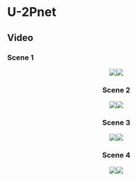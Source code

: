 # U-2Pnet

## Video

### Scene 1

<div align=center><img src="https://github.com/polwork/U-2Pnet/blob/main/Video/Viedeo1-Ori.gif" ><img src="https://github.com/polwork/U-2Pnet/blob/main/Video/Viedeo1-U2P.gif"><div>
  
### Scene 2

<div align=center><img src="https://github.com/polwork/U-2Pnet/blob/main/Video/Viedeo1-Ori.gif" ><img src="https://github.com/polwork/U-2Pnet/blob/main/Video/Viedeo1-U2P.gif"><div>
  
### Scene 3

<div align=center><img src="https://github.com/polwork/U-2Pnet/blob/main/Video/Viedeo1-Ori.gif" ><img src="https://github.com/polwork/U-2Pnet/blob/main/Video/Viedeo1-U2P.gif"><div>
  
### Scene 4

<div align=center><img src="https://github.com/polwork/U-2Pnet/blob/main/Video/Viedeo1-Ori.gif" ><img src="https://github.com/polwork/U-2Pnet/blob/main/Video/Viedeo1-U2P.gif"><div>

